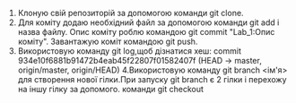 1. Клоную свій репозиторій за допомогою команди git clone.
2. Для коміту додаю необхідний файл за допомогою команди git add i назва файлу. Опис коміту роблю командою git commit "Lab_1:Опис коміту". Завантажую коміт командою git push.
3. Використовую команду git log,щоб дізнатися хеш: commit 934e10f6881b91472b4eab45f22807f01582407f (HEAD -> master, origin/master, origin/HEAD)
4.Використовую команду git branch <ім'я> для створення нової гілки.При запуску git branch є 2 гілки і перехожу на іншу гілку за допомого. команди git checkout
